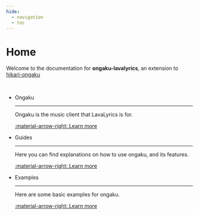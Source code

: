 ```yaml
---
hide:
  - navigation
  - toc
---
```


# Home

Welcome to the documentation for **ongaku-lavalyrics**, an extension to [hikari-ongaku](https://ongaku.mplaty.com/)

<br>

<div class="grid cards" markdown>

-  Ongaku

    ---

    Ongaku is the music client that LavaLyrics is for.

    [:material-arrow-right: Learn more](https://ongaku.mplaty.com/)

-  Guides

    ---

    Here you can find explanations on how to use ongaku, and its features.

    [:material-arrow-right: Learn more](gs/index.md)

-  Examples

    ---

    Here are some basic examples for ongaku.

    [:material-arrow-right: Learn more](https://github.com/hikari-ongaku/ongaku-lavalyrics/tree/main/examples/)

</div>
